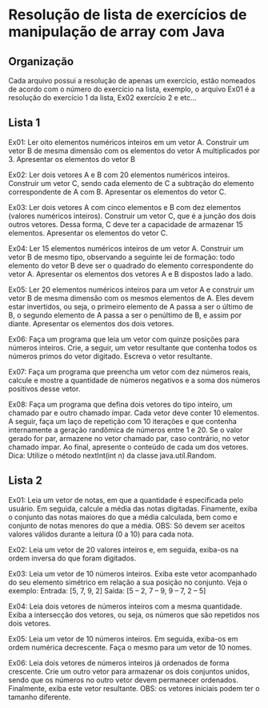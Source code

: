 # Resolução de lista de exercícios de manipulação de array com Java

## Organização

Cada arquivo possui a resolução de apenas um exercício, estão nomeados de acordo com o número do exercício na lista, exemplo, o arquivo Ex01 é a resolução do exercício 1 da lista, Ex02 exercício 2 e etc...

## Lista 1

Ex01: Ler oito elementos numéricos inteiros em um vetor A. Construir um vetor B de mesma dimensão com os elementos do vetor A multiplicados por 3. Apresentar os elementos do vetor B

Ex02: Ler dois vetores A e B com 20 elementos numéricos inteiros. Construir um vetor C, sendo cada elemento de C a subtração do elemento correspondente de A com B. Apresentar os elementos do vetor C.

Ex03: Ler dois vetores A com cinco elementos e B com dez elementos (valores numéricos inteiros). Construir um vetor C, que é a junção dos dois outros vetores. Dessa forma, C deve ter a capacidade de armazenar 15 elementos. Apresentar os elementos do vetor C.

Ex04: Ler 15 elementos numéricos inteiros de um vetor A. Construir um vetor B de mesmo tipo, observando a seguinte lei de formação: todo elemento do vetor B deve ser o quadrado do elemento correspondente do vetor A. Apresentar os elementos dos vetores A e B dispostos lado a lado.

Ex05: Ler 20 elementos numéricos inteiros para um vetor A e construir um vetor B de mesma dimensão com os mesmos elementos de A. Eles devem estar invertidos, ou
seja, o primeiro elemento de A passa a ser o último de B, o segundo elemento de A passa a ser o penúltimo de B, e assim por diante. Apresentar os elementos dos dois
vetores.

Ex06: Faça um programa que leia um vetor com quinze posições para números inteiros. Crie, a seguir, um vetor resultante que contenha todos os números primos do vetor
digitado. Escreva o vetor resultante.

Ex07: Faça um programa que preencha um vetor com dez números reais, calcule e mostre a quantidade de números negativos e a soma dos números positivos desse vetor.

Ex08: Faça um programa que defina dois vetores do tipo inteiro, um chamado par e outro chamado ímpar. Cada vetor deve conter 10 elementos. A seguir, faça um laço de
repetição com 10 iterações e que contenha internamente a geração randômica de números entre 1 e 20. Se o valor gerado for par, armazene no vetor chamado par,
caso contrário, no vetor chamado ímpar. Ao final, apresente o conteúdo de cada um dos vetores. Dica: Utilize o método nextInt(int n) da classe java.util.Random.

## Lista 2

Ex01: Leia um vetor de notas, em que a quantidade é especificada pelo usuário. Em seguida, calcule a média das notas digitadas. Finamente, exiba o conjunto das notas
maiores do que a média calculada, bem como e conjunto de notas menores do que a média. OBS: Só devem ser aceitos valores válidos durante a leitura (0 a 10) para cada
nota.

Ex02: Leia um vetor de 20 valores inteiros e, em seguida, exiba-os na ordem inversa do que foram digitados.

Ex03: Leia um vetor de 10 números inteiros. Exiba este vetor acompanhado do seu elemento simétrico em relação a sua posição no conjunto. Veja o exemplo:
Entrada: [5, 7, 9, 2] 
Saída: [5 – 2, 7 – 9, 9 – 7, 2 – 5]

Ex04: Leia dois vetores de números inteiros com a mesma quantidade. Exiba a intersecção dos vetores, ou seja, os números que são repetidos nos dois vetores.

Ex05: Leia um vetor de 10 números inteiros. Em seguida, exiba-os em ordem numérica decrescente. Faça o mesmo para um vetor de 10 nomes.

Ex06: Leia dois vetores de números inteiros já ordenados de forma crescente. Crie um outro vetor para armazenar os dois conjuntos unidos, sendo que os números no outro vetor devem permanecer ordenados. Finalmente, exiba este vetor resultante. OBS: os vetores iniciais podem ter o tamanho diferente.
